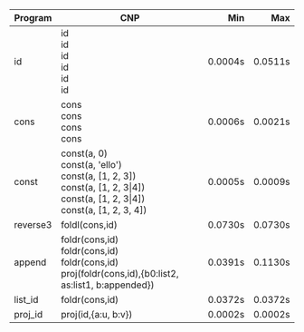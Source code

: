 Program | CNP | Min | Max
--- | --- | ---: | ---:
id | id<br/>id<br/>id<br/>id<br/>id<br/>id | 0.0004s | 0.0511s
cons | cons<br/>cons<br/>cons<br/>cons | 0.0006s | 0.0021s
const | const(a, 0)<br/>const(a, 'ello')<br/>const(a, [1, 2, 3])<br/>const(a, [1, 2, 3\|4])<br/>const(a, [1, 2, 3\|4])<br/>const(a, [1, 2, 3, 4]) | 0.0005s | 0.0009s
reverse3 | foldl(cons,id) | 0.0730s | 0.0730s
append | foldr(cons,id)<br/>foldr(cons,id)<br/>foldr(cons,id)<br/>proj(foldr(cons,id),{b0:list2, as:list1, b:appended}) | 0.0391s | 0.1130s
list_id | foldr(cons,id) | 0.0372s | 0.0372s
proj_id | proj(id,{a:u, b:v}) | 0.0002s | 0.0002s
